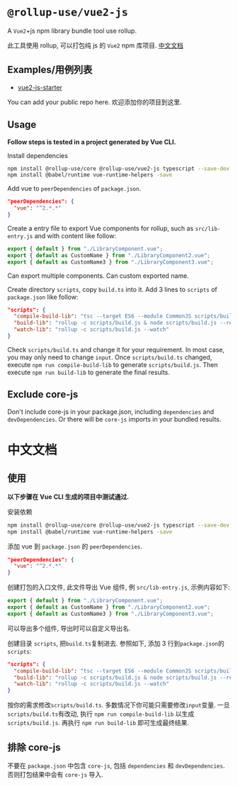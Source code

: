 # `@rollup-use/vue2-js`

A `Vue2`+js npm library bundle tool use rollup.

此工具使用 rollup, 可以打包纯 js 的 `Vue2` npm 库项目. [中文文档](#zh)

## Examples/用例列表

- [vue2-js-starter](../vue2-js-starter)

You can add your public repo here. 欢迎添加你的项目到这里.

## Usage

**Follow steps is tested in a project generated by Vue CLI.**

Install dependencies

```sh
npm install @rollup-use/core @rollup-use/vue2-js typescript --save-dev
npm install @babel/runtime vue-runtime-helpers -save
```

Add vue to `peerDependencies` of `package.json`.

```json
"peerDependencies": {
  "vue": "^2.*.*"
}
```

Create a entry file to export Vue components for rollup, such as `src/lib-entry.js` and with content like follow:

```js
export { default } from "./LibraryComponent.vue";
export { default as CustomName } from "./LibraryComponent2.vue";
export { default as CustomName3 } from "./LibraryComponent3.vue";
```

Can export multiple components. Can custom exported name.

Create directory `scripts`, copy `build.ts` into it. Add 3 lines to `scripts` of `package.json` like follow:

```json
"scripts": {
  "compile-build-lib": "tsc --target ES6 --module CommonJS scripts/build.ts",
  "build-lib": "rollup -c scripts/build.js & node scripts/build.js --report",
  "watch-lib": "rollup -c scripts/build.js --watch"
}
```

Check `scripts/build.ts` and change it for your requirement. In most case, you may only need to change `input`. Once `scripts/build.ts` changed, execute `npm run compile-build-lib` to generate `scripts/build.js`. Then execute `npm run build-lib` to generate the final results.

## Exclude core-js

Don't include core-js in your package.json, including `dependencies` and `devDependencies`. Or there will be `core-js` imports in your bundled results.

# 中文文档<a name="zh"></a>

## 使用

**以下步骤在 Vue CLI 生成的项目中测试通过.**

安装依赖

```sh
npm install @rollup-use/core @rollup-use/vue2-js typescript --save-dev
npm install @babel/runtime vue-runtime-helpers -save
```

添加 vue 到 `package.json` 的 `peerDependencies`.

```json
"peerDependencies": {
  "vue": "^2.*.*"
}
```

创建打包的入口文件, 此文件导出 Vue 组件, 例 `src/lib-entry.js`, 示例内容如下:

```js
export { default } from "./LibraryComponent.vue";
export { default as CustomName } from "./LibraryComponent2.vue";
export { default as CustomName3 } from "./LibraryComponent3.vue";
```

可以导出多个组件, 导出时可以自定义导出名.

创建目录 `scripts`, 把`build.ts`复制进去. 参照如下, 添加 3 行到`package.json`的`scripts`:

```json
"scripts": {
  "compile-build-lib": "tsc --target ES6 --module CommonJS scripts/build.ts",
  "build-lib": "rollup -c scripts/build.js & node scripts/build.js --report",
  "watch-lib": "rollup -c scripts/build.js --watch"
}
```

按你的需求修改`scripts/build.ts`. 多数情况下你可能只需要修改`input`变量. 一旦`scripts/build.ts`有改动, 执行 `npm run compile-build-lib` 以生成 `scripts/build.js`. 再执行 `npm run build-lib` 即可生成最终结果.

## 排除 core-js

不要在 `package.json` 中包含 `core-js`, 包括 `dependencies` 和 `devDependencies`. 否则打包结果中会有 `core-js` 导入.
